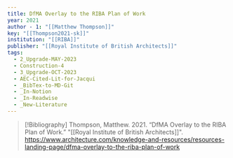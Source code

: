 ```yaml
---
title: DfMA Overlay to the RIBA Plan of Work
year: 2021
author - 1: "[[Matthew Thompson]]"
key: "[[Thompson2021-sk]]"
institution: "[[RIBA]]"
publisher: "[[Royal Institute of British Architects]]"
tags:
  - 2_Upgrade-MAY-2023
  - Construction-4
  - 3_Upgrade-OCT-2023
  - AEC-Cited-Lit-for-Jacqui
  - _BibTex-to-MD-Git
  - _In-Notion
  - _In-Readwise
  - _New-Literature
---
```


> [!Bibliography]
> Thompson, Matthew. 2021. “DfMA Overlay to the RIBA Plan of Work.” "[[Royal Institute of British Architects]]". https://www.architecture.com/knowledge-and-resources/resources-landing-page/dfma-overlay-to-the-riba-plan-of-work